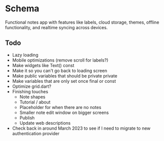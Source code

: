# Schema
Functional notes app with features like labels, cloud storage, themes, offline functionality, and realtime syncing across devices.

## Todo
- Lazy loading
- Mobile optimizations (remove scroll for labels?)
- Make widgets like Text() const
- Make it so you can't go back to loading screen
- Make public variables that should be private private
- Make variables that are only set once final or const
- Optimize grid.dart?
- Finishing touches
   - Note shapes
   - Tutorial / about
   - Placeholder for when there are no notes
   - Smaller note edit window on bigger screens
   - Publish
   - Update web descriptions
- Check back in around March 2023 to see if I need to migrate to new authentication provider